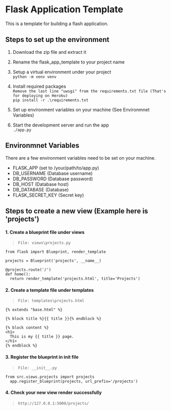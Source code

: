 # Flask Application Template

This is a template for building a flash application. 

## Steps to set up the environment
1. Download the zip file and extract it

2. Rename the flask_app_template to your project name

3. Setup a virtual environment under your project<br>
  `python -m venv venv`

4. Install required packages<br>
  `Remove the last line "uwsgi" from the requirements.txt file (That's for deploying on Heroku)`<br>
  `pip install -r .\requirements.txt`

5. Set up environment variables on your machine (See Environmnet Variables)

6. Start the development server and run the app<br>
  `./app.py`

## Environmnet Variables
There are a few environment variables need to be set on your machine.
- FLASK_APP   (set to /your/path/to/app.py)
- DB_USERNAME   (Database username)
- DB_PASSWORD   (Database password)
- DB_HOST       (Database host)
- DB_DATABASE   (Database)
- FLASK_SECRET_KEY   (Secret key)

## Steps to create a new view (Example here is 'projects')

#### 1. Create a blueprint file under views
>`File: views\projects.py`

```
from flask import Blueprint, render_template

projects = Blueprint('projects', __name__)

@projects.route('/')
def home():
  return render_template('projects.html', title='Projects')
```

#### 2. Create a template file under templates

>`File: templates\projects.html`

```
{% extends "base.html" %}

{% block title %}{{ title }}{% endblock %}

{% block content %}
<h1>
  This is my {{ title }} page.
</h1>
{% endblock %}
```

#### 3. Register the blueprint in init file

>`File: __init__.py`

```
from src.views.projects import projects
  app.register_blueprint(projects, url_prefix='/projects')
```

#### 4. Check your new view render successfully

>`http://127.0.0.1:5000/projects/`
